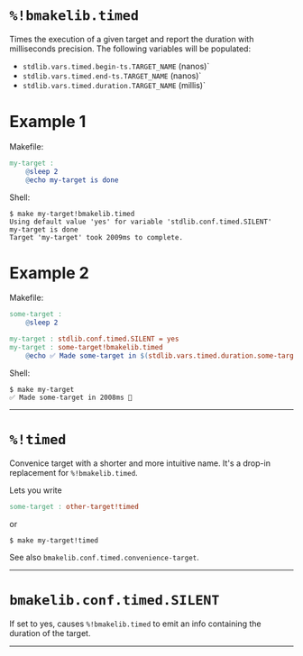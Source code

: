 # `%!bmakelib.timed`

Times the execution of a given target and report the duration with milliseconds precision.
The following variables will be populated:
  * `stdlib.vars.timed.begin-ts.TARGET_NAME` (nanos)`
  * `stdlib.vars.timed.end-ts.TARGET_NAME` (nanos)`
  * `stdlib.vars.timed.duration.TARGET_NAME` (millis)`

# Example 1

Makefile:

```Makefile
my-target :
	@sleep 2
	@echo my-target is done
```

Shell:

```
$ make my-target!bmakelib.timed
Using default value 'yes' for variable 'stdlib.conf.timed.SILENT'
my-target is done
Target 'my-target' took 2009ms to complete.
```

# Example 2

Makefile:

```Makefile
some-target :
	@sleep 2

my-target : stdlib.conf.timed.SILENT = yes
my-target : some-target!bmakelib.timed
	@echo ✅ Made some-target in $(stdlib.vars.timed.duration.some-target)ms 🙌
```

Shell:

```
$ make my-target
✅ Made some-target in 2008ms 🙌
```

---

# `%!timed`

Convenice target with a shorter and more intuitive name.  It's a drop-in replacement for
`%!bmakelib.timed`.

Lets you write

```Makefile
some-target : other-target!timed
```

or

```
$ make my-target!timed
```

See also `bmakelib.conf.timed.convenience-target`.

---

 # `bmakelib.conf.timed.SILENT`

 If set to yes, causes `%!bmakelib.timed` to emit an info containing the duration of the target.

---



